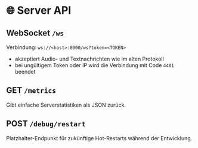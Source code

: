 # 🌐 Server API

## WebSocket `/ws`

Verbindung: `ws://<host>:8000/ws?token=<TOKEN>`

* akzeptiert Audio- und Textnachrichten wie im alten Protokoll
* bei ungültigem Token oder IP wird die Verbindung mit Code `4401` beendet

## GET `/metrics`

Gibt einfache Serverstatistiken als JSON zurück.

## POST `/debug/restart`

Platzhalter-Endpunkt für zukünftige Hot-Restarts während der Entwicklung.
